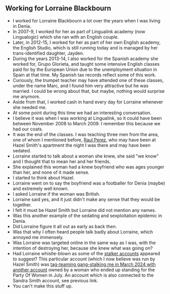 ## Working for Lorraine Blackbourn

- I worked for Lorraine Blackbourn a lot over the years when I was living in Denia.
- In 2007-9, I worked for her as part of Lingualink academy (now Lingualogic) which she ran with an English couple.
- Later, in 2012-15, I worked for her as part of her own English academy, the English Studio, which is still running today and is managed by her trans-identified daughter, Jayden.
- During the years 2013-14, I also worked for the Spanish academy she worked for, Grupo Glorieta, and taught some intensive English classes paid for by the European Union due to the unemployment situation in Spain at that time. My Spanish tax records reflect some of this work.
- Curiously, the trumpet teacher may have attended one of these classes, under the name Marc, and I found him very attractive but he was married. I could be wrong about that, but maybe, nothing would surprise me anymore.
- Aside from that, I worked cash in hand every day for Lorraine whenever she needed me.
- At some point during this time we had an interesting conversation.
- I believe it was when I was working at Lingualink, so it could have been between November 2008 to March 2009. I remember this because we had our coats.
- It was the end of the classes. I was teaching three men from the area, one of whom I mentioned before, [Raul Perez](2007.md#hazel-smith), who may have been at Hazel Smith's apartment the night I was there and may have been sedated.
- Lorraine started to talk about a woman she knew, she said "we know" and I thought that to mean her and her friends.
- She explained this woman had a knew boyfriend who was ages younger than her, and none of it made sense.
- I started to think about Hazel.
- Lorraine went on to say the boyfriend was a footballer for Denia (maybe) and extremely well known.
- I asked Lorraine if the woman was British.
- Lorraine said yes, and it just didn't make any sense that they would be together.
- I felt it must be Hazel Smith but Lorraine did not mention any names.
- Was this another example of the sedating and sexploitation epidemic in Denia.
- Did Lorraine figure it all out as early as back then.
- Was that why I often heard people talk badly about Lorraine, which annoyed me immensely.
- Was Lorraine was targeted online in the same way as I was, with the intention of destroying her, because she knew what was going on?
- Had Lorraine whistle-blown as some of the [stalker accounts](../2024/march.md#lorraine-threats) appeared to suggest? This particular account (which I now believe was run by Hazel Smith) was [tag-teaming gang-stalking me in March 2024 with another account](../2025/january.md#seonaid-dawn-and-granny-smith) owned by a woman who ended up standing for the Party Of Women in July. An account which is also connected to the Sandra Smith account, see previous link. 
- You can't make this stuff up.
